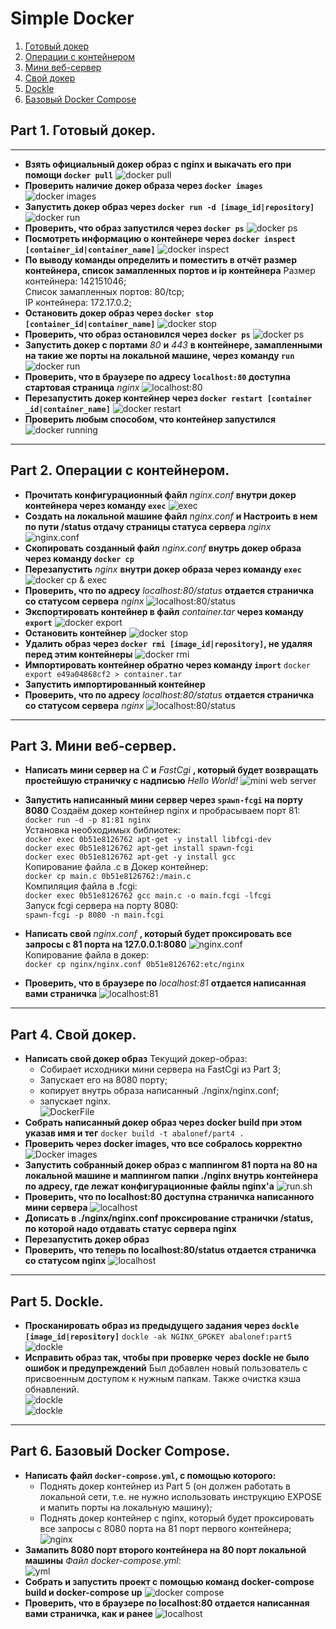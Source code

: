 # Simple Docker

1. [Готовый докер](#part-1-готовый-докер)
2. [Операции с контейнером](#part-2-операции-с-контейнером)
3. [Мини веб-сервер](#part-3-мини-веб-сервер)
4. [Свой докер](#part-4-свой-докер)
5. [Dockle](#part-5-dockle)
6. [Базовый Docker Compose](#part-6-базовый-docker-compose)

## Part 1. Готовый докер.
***
*  **Взять официальный докер образ с nginx и выкачать его при помощи `docker pull`**
    ![docker pull](part1/pt1.png)  
*  **Проверить наличие докер образа через `docker images`**
    ![docker images](part1/pt2.png)  
*  **Запустить докер образ через `docker run -d [image_id|repository]`**
    ![docker run](part1/pt3.png)  
*  **Проверить, что образ запустился через `docker ps`**
    ![docker ps](part1/pt4.png)  
*  **Посмотреть информацию о контейнере через `docker inspect [container_id|container_name]`**
    ![docker inspect](part1/pt5.png)  
*  **По выводу команды определить и поместить в отчёт размер контейнера, список замапленных портов и ip контейнера**
    Размер контейнера: 142151046;  
    Список замапленных портов: 80/tcp;  
    IP контейнера: 172.17.0.2;  
*  **Остановить докер образ через `docker stop [container_id|container_name]`**
    ![docker stop](part1/pt6.png)  
*  **Проверить, что образ остановился через `docker ps`**
    ![docker ps](part1/pt7.png)  
*  **Запустить докер с портами** *80* **и** *443* **в контейнере, замапленными на такие же порты на локальной машине, через команду `run`**
    ![docker run](part1/pt8.png)  
*  **Проверить, что в браузере по адресу `localhost:80` доступна стартовая страница** *nginx*
    ![localhost:80](part1/pt9.png)  
*  **Перезапустить докер контейнер через `docker restart [container  _id|container_name]`**
    ![docker restart](part1/pt10.png)  
*  **Проверить любым способом, что контейнер запустился**
    ![docker running](part1/pt11.png)  
***
## Part 2. Операции с контейнером.
*  **Прочитать конфигурационный файл** *nginx.conf* **внутри докер контейнера через команду `exec`**
    ![exec](part2/pt2.1.png)  
*  **Создать на локальной машине файл** *nginx.conf* **и Настроить в нем по пути /status отдачу страницы статуса сервера** *nginx*
    ![nginx.conf](part2/pt2.2.png)  
*  **Скопировать созданный файл** *nginx.conf* **внутрь докер образа через команду `docker cp`**
*  **Перезапустить** *nginx* **внутри докер образа через команду `exec`**
    ![docker cp & exec](part2/pt2.3.png)   
*  **Проверить, что по адресу** *localhost:80/status* **отдается страничка со статусом сервера** *nginx*
    ![localhost:80/status](part2/pt2.4.png)  
*  **Экспортировать контейнер в файл** *container.tar* **через команду `export`**
    ![docker export](part2/pt2.5.png)  
*  **Остановить контейнер**
    ![docker stop](part2/pt2.6.png)  
*  **Удалить образ через `docker rmi [image_id|repository]`, не удаляя перед этим контейнеры**
    ![docker rmi](part2/pt2.7.png)  
*  **Импортировать контейнер обратно через команду `import`**
`docker export e49a04868cf2 > container.tar`  
*  **Запустить импортированный контейнер**
*  **Проверить, что по адресу** *localhost:80/status* **отдается страничка со статусом сервера** *nginx*
    ![localhost:80/status](part2/pt2.8.png)
***
## Part 3. Мини веб-сервер.
*   **Написать мини сервер на** *C* **и** *FastCgi* **, который будет возвращать простейшую страничку с надписью** *Hello World!*
    ![mini web server](part3/img/pt3.1.png)  
*   **Запустить написанный мини сервер через `spawn-fcgi` на порту 8080**
    Создаём докер контейнер nginx и пробрасываем порт 81:  
    `docker run -d -p 81:81 nginx`  
    Установка необходимых библиотек:  
    `docker exec 0b51e8126762 apt-get -y install libfcgi-dev`  
    `docker exec 0b51e8126762 apt-get install spawn-fcgi`  
    `docker exec 0b51e8126762 apt-get -y install gcc`  
    Копирование файла .с в Докер контейнер:  
    `docker cp main.c 0b51e8126762:/main.c`  
    Компиляция файла в .fcgi:  
    `docker exec 0b51e8126762 gcc main.c -o main.fcgi -lfcgi`  
    Запуск fcgi сервера на порту 8080:  
    `spawn-fcgi -p 8080 -n main.fcgi`

*   **Написать свой** *nginx.conf* **, который будет проксировать все запросы с 81 порта на 127.0.0.1:8080**
    ![nginx.conf](part3/img/pt3.2.png)  
    Копирование файла в докер:  
    `docker cp nginx/nginx.conf 0b51e8126762:etc/nginx`
*   **Проверить, что в браузере по** *localhost:81* **отдается написанная вами страничка**
    ![localhost:81](part3/img/pt3.3.png)  
***
## Part 4. Свой докер.
* **Написать свой докер образ**
    Текущий докер-образ:  
    - Собирает исходники мини сервера на FastCgi из Part 3;  
    - Запускает его на 8080 порту;
    - копирует внутрь образа написанный ./nginx/nginx.conf;
    - запускает nginx.  
    ![DockerFile](part4/img/pt4.1.png)
* **Собрать написанный докер образ через docker build при этом указав имя и тег**
    `docker build -t abalonef/part4 .`  
* **Проверить через docker images, что все собралось корректно**
    ![Docker images](part4/img/pt4.2.png)  
* **Запустить собранный докер образ с маппингом 81 порта на 80 на локальной машине и маппингом папки ./nginx внутрь контейнера по адресу, где лежат конфигурационные файлы nginx'а**
    ![run.sh](part4/img/pt4.3.png)
* **Проверить, что по localhost:80 доступна страничка написанного мини сервера**
    ![localhost](part4/img/pt4.4.png)
* **Дописать в ./nginx/nginx.conf проксирование странички /status, по которой надо отдавать статус сервера nginx**
* **Перезапустить докер образ**
* **Проверить, что теперь по localhost:80/status отдается страничка со статусом nginx**
    ![localhost](part4/img/pt4.5.png)
***
## Part 5. Dockle.
* **Просканировать образ из предыдущего задания через `dockle [image_id|repository]`**
    `dockle -ak NGINX_GPGKEY abalonef:part5`  
    ![dockle](part5/img/pt5.1.png)  
* **Исправить образ так, чтобы при проверке через dockle не было ошибок и предупреждений**
    Был добавлен новый пользователь с присвоенным доступом к нужным папкам. Также очистка кэша обнавлений.  
    ![dockle](part5/img/pt5.2.png)  
    ![dockle](part5/img/pt5.3.png)
***
## Part 6. Базовый Docker Compose.
* **Написать файл `docker-compose.yml`, с помощью которого:**
    - Поднять докер контейнер из Part 5 (он должен работать в локальной сети, т.е. не нужно использовать инструкцию EXPOSE и мапить порты на локальную машину);  
    - Поднять докер контейнер с nginx, который будет проксировать все запросы с 8080 порта на 81 порт первого контейнера;
         ![nginx](part6/img/pt6.1.png)
* **Замапить 8080 порт второго контейнера на 80 порт локальной машины**
    *Файл docker-compose.yml*:  
    ![yml](part6/img/pt6.3.png)
* **Собрать и запустить проект с помощью команд docker-compose build и docker-compose up**
    ![docker compose](part6/img/pt6.2.png)
* **Проверить, что в браузере по localhost:80 отдается написанная вами страничка, как и ранее**
    ![localhost](part6/img/pt6.4.png)
